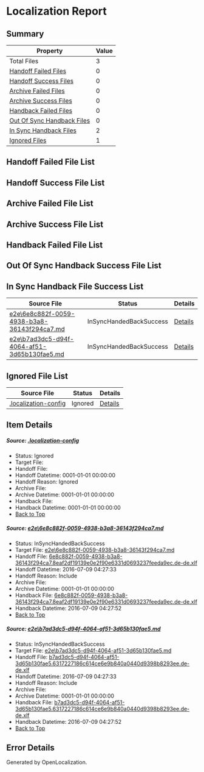 # <a name='report-top'></a> Localization Report

## Summary
 Property | Value 
 -------- | ----- 
 Total Files | 3
[ Handoff Failed Files ](#handoff-failed-list)| 0
[ Handoff Success Files ](#handoff-success-list)| 0
[ Archive Failed Files ](#archive-failed-list)| 0
[ Archive Success Files ](#archive-success-list)| 0
[ Handback Failed Files ](#handback-failed-list)| 0
[ Out Of Sync Handback Files ](#outofsync-handback-success-list)| 0
[ In Sync Handback Files ](#insync-handback-success-list)| 2
[ Ignored Files ](#ignored-list)| 1

## <a name='handoff-failed-list'></a> Handoff Failed File List

## <a name='handoff-success-list'></a> Handoff Success File List

## <a name='archive-failed-list'></a> Archive Failed File List

## <a name='archive-success-list'></a> Archive Success File List

## <a name='handback-failed-list'></a> Handback Failed File List

## <a name='outofsync-handback-success-list'></a> Out Of Sync Handback Success File List

## <a name='insync-handback-success-list'></a> In Sync Handback File Success List
 Source File | Status | Details 
 ----------- | ------ | ------- 
 [e2e\6e8c882f-0059-4938-b3a8-36143f294ca7.md](https://github.com/OpenLocalizationTestOrg/oltest/blob/3d8f9f9eb9d5a303d1f4b31f6addc1d1dcfacf83/e2e/6e8c882f-0059-4938-b3a8-36143f294ca7.md) | InSyncHandedBackSuccess | [Details](#c465c61d10c1f236eddcacdf5295d432ea93e45e1)
 [e2e\b7ad3dc5-d94f-4064-af51-3d65b130fae5.md](https://github.com/OpenLocalizationTestOrg/oltest/blob/3d8f9f9eb9d5a303d1f4b31f6addc1d1dcfacf83/e2e/b7ad3dc5-d94f-4064-af51-3d65b130fae5.md) | InSyncHandedBackSuccess | [Details](#93ef6512b98eb5078212a4c47a6338bd580aa6752)

## <a name='ignored-list'></a> Ignored File List
 Source File | Status | Details 
 ----------- | ------ | ------- 
 [.localization-config](https://github.com/OpenLocalizationTestOrg/oltest/blob/3d8f9f9eb9d5a303d1f4b31f6addc1d1dcfacf83/.localization-config) | Ignored | [Details](#3d4f252ac210baf56311d7e97dcc2db10974dbd20)

## Item Details
##### <a name='3d4f252ac210baf56311d7e97dcc2db10974dbd20'></a> Source: [.localization-config](https://github.com/OpenLocalizationTestOrg/oltest/blob/3d8f9f9eb9d5a303d1f4b31f6addc1d1dcfacf83/.localization-config)
* Status: Ignored
* Target File: 
* Handoff File: 
* Handoff Datetime: 0001-01-01 00:00:00
* Handoff Reason: Ignored
* Archive File: 
* Archive Datetime: 0001-01-01 00:00:00
* Handback File: 
* Handback Datetime: 0001-01-01 00:00:00
* [Back to Top](#report-top)

##### <a name='c465c61d10c1f236eddcacdf5295d432ea93e45e1'></a> Source: [e2e\6e8c882f-0059-4938-b3a8-36143f294ca7.md](https://github.com/OpenLocalizationTestOrg/oltest/blob/3d8f9f9eb9d5a303d1f4b31f6addc1d1dcfacf83/e2e/6e8c882f-0059-4938-b3a8-36143f294ca7.md)
* Status: InSyncHandedBackSuccess
* Target File: [e2e\6e8c882f-0059-4938-b3a8-36143f294ca7.md](https://github.com/OpenLocalizationTestOrg/oltest-dede-fly/blob/92b434a9e6c728a25f10d105dc2c007690072e7a/e2e/6e8c882f-0059-4938-b3a8-36143f294ca7.md)
* Handoff File: [6e8c882f-0059-4938-b3a8-36143f294ca7.8eaf2df19139e0e2f90e6331d0693237feeda9ec.de-de.xlf](https://github.com/OpenLocalizationTestOrg/olhandoff-e2e/blob/03fc7fee894cec9d1fc945dd041af3e92f975182/ol-handoff/OpenLocalizationTestOrg/oltest-dede-fly/ci/high/6e8c882f-0059-4938-b3a8-36143f294ca7.8eaf2df19139e0e2f90e6331d0693237feeda9ec.de-de.xlf)
* Handoff Datetime: 2016-07-09 04:27:33
* Handoff Reason: Include
* Archive File: 
* Archive Datetime: 0001-01-01 00:00:00
* Handback File: [6e8c882f-0059-4938-b3a8-36143f294ca7.8eaf2df19139e0e2f90e6331d0693237feeda9ec.de-de.xlf](https://github.com/OpenLocalizationTestOrg/olhandback-e2e/blob/adba54cd8930bb4a5c07c75e3d466c19ae101246/ol-handback/OpenLocalizationTestOrg/oltest-dede-fly/ci/high/6e8c882f-0059-4938-b3a8-36143f294ca7.8eaf2df19139e0e2f90e6331d0693237feeda9ec.de-de.xlf)
* Handback Datetime: 2016-07-09 04:27:52
* [Back to Top](#report-top)

##### <a name='93ef6512b98eb5078212a4c47a6338bd580aa6752'></a> Source: [e2e\b7ad3dc5-d94f-4064-af51-3d65b130fae5.md](https://github.com/OpenLocalizationTestOrg/oltest/blob/3d8f9f9eb9d5a303d1f4b31f6addc1d1dcfacf83/e2e/b7ad3dc5-d94f-4064-af51-3d65b130fae5.md)
* Status: InSyncHandedBackSuccess
* Target File: [e2e\b7ad3dc5-d94f-4064-af51-3d65b130fae5.md](https://github.com/OpenLocalizationTestOrg/oltest-dede-fly/blob/92b434a9e6c728a25f10d105dc2c007690072e7a/e2e/b7ad3dc5-d94f-4064-af51-3d65b130fae5.md)
* Handoff File: [b7ad3dc5-d94f-4064-af51-3d65b130fae5.6317227186c614ce6e9b840a0440d9398b8293ee.de-de.xlf](https://github.com/OpenLocalizationTestOrg/olhandoff-e2e/blob/03fc7fee894cec9d1fc945dd041af3e92f975182/ol-handoff/OpenLocalizationTestOrg/oltest-dede-fly/ci/high/b7ad3dc5-d94f-4064-af51-3d65b130fae5.6317227186c614ce6e9b840a0440d9398b8293ee.de-de.xlf)
* Handoff Datetime: 2016-07-09 04:27:33
* Handoff Reason: Include
* Archive File: 
* Archive Datetime: 0001-01-01 00:00:00
* Handback File: [b7ad3dc5-d94f-4064-af51-3d65b130fae5.6317227186c614ce6e9b840a0440d9398b8293ee.de-de.xlf](https://github.com/OpenLocalizationTestOrg/olhandback-e2e/blob/adba54cd8930bb4a5c07c75e3d466c19ae101246/ol-handback/OpenLocalizationTestOrg/oltest-dede-fly/ci/high/b7ad3dc5-d94f-4064-af51-3d65b130fae5.6317227186c614ce6e9b840a0440d9398b8293ee.de-de.xlf)
* Handback Datetime: 2016-07-09 04:27:52
* [Back to Top](#report-top)


## Error Details

Generated by OpenLocalization.

